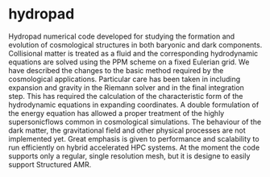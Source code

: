 # hydropad
Hydropad numerical code developed for studying the formation and evolution of cosmological structures in both baryonic 
and dark components. Collisional matter is treated as a fluid and the corresponding hydrodynamic equations are solved using the PPM scheme on a fixed Eulerian grid. We have described the changes to the basic method required by the cosmological applications. Particular care has been taken in including expansion and gravity in the Riemann solver and in the final integration step. This has required the calculation of the characteristic form of the hydrodynamic equations in expanding coordinates. A double formulation of the energy equation has allowed a proper treatment of the highly supersonicflows common in cosmological simulations. 
The behaviour of the dark matter, the gravitational field and other physical processes are not implemented yet.
Great emphasis is given to performance and scalability to run efficiently on hybrid accelerated HPC systems.
At the moment the code supports only a regular, single resolution mesh, but it is designe to easily support Structured AMR. 

